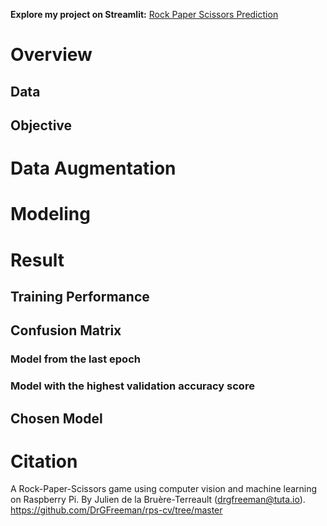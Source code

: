 **Explore my project on Streamlit:** [Rock Paper Scissors Prediction](https://rock-paper-sciapprs-prediction-das.streamlit.app/)
# Overview
## Data
## Objective
# Data Augmentation
# Modeling
# Result
## Training Performance
## Confusion Matrix
### Model from the last epoch
### Model with the highest validation accuracy score
## Chosen Model
# Citation
A Rock-Paper-Scissors game using computer vision and machine learning on Raspberry Pi.
By Julien de la Bruère-Terreault (drgfreeman@tuta.io). https://github.com/DrGFreeman/rps-cv/tree/master
